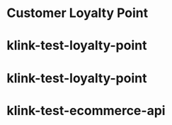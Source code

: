 # Customer Loyalty Point
# klink-test-loyalty-point
# klink-test-loyalty-point
# klink-test-ecommerce-api
